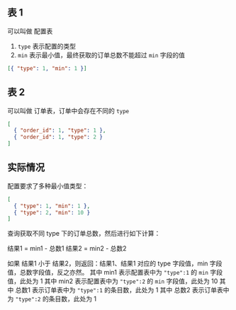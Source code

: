 ## 表 1

可以叫做 配置表
1. `type` 表示配置的类型
2. `min` 表示最小值，最终获取的订单总数不能超过 `min` 字段的值

```json
[{ "type": 1, "min": 1 }]
```

## 表 2

可以叫做 订单表，订单中会存在不同的 `type`

```json
[
  { "order_id": 1, "type": 1 },
  { "order_id": 1, "type": 2 }
]
```

## 实际情况

配置要求了多种最小值类型：

```json
[
  { "type": 1, "min": 1 },
  { "type": 2, "min": 10 }
]
```

查询获取不同 type 下的订单总数，然后进行如下计算：

结果1 = min1 - 总数1
结果2 = min2 - 总数2

如果 结果1 小于 结果2，则返回：结果1、结果1 对应的 type 字段值，min 字段值，总数字段值，反之亦然。
其中 min1 表示配置表中为 `"type":1` 的 `min` 字段值，此处为 1
其中 min2 表示配置表中为 `"type":2` 的 `min` 字段值，此处为 10
其中 总数1 表示订单表中为 `"type":1` 的条目数，此处为 1
其中 总数2 表示订单表中为 `"type":2` 的条目数，此处为 1